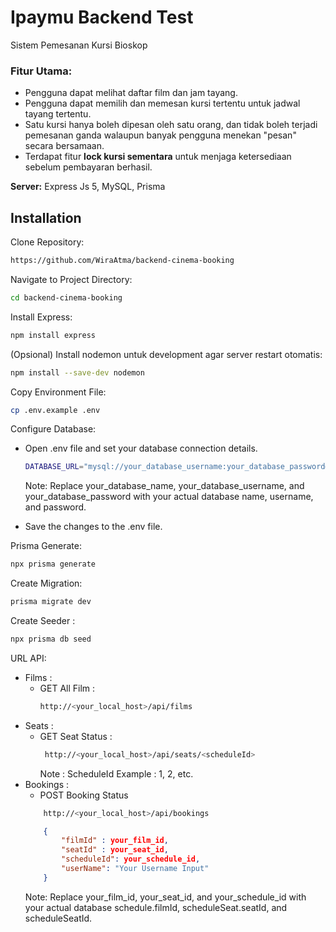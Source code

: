 # Ipaymu Backend Test

Sistem Pemesanan Kursi Bioskop

### Fitur Utama:
- Pengguna dapat melihat daftar film dan jam tayang.
- Pengguna dapat memilih dan memesan kursi tertentu untuk jadwal tayang tertentu.
- Satu kursi hanya boleh dipesan oleh satu orang, dan tidak boleh terjadi pemesanan ganda walaupun banyak pengguna menekan "pesan" secara bersamaan.
- Terdapat fitur **lock kursi sementara** untuk menjaga ketersediaan sebelum pembayaran berhasil.

**Server:** Express Js 5, MySQL, Prisma

## Installation

Clone Repository:

```bash
https://github.com/WiraAtma/backend-cinema-booking
```

Navigate to Project Directory:

```bash
cd backend-cinema-booking
```

Install Express:

```bash
npm install express
```

(Opsional) Install nodemon untuk development agar server restart otomatis:
```bash
npm install --save-dev nodemon
```

Copy Environment File:

```bash
cp .env.example .env
```

Configure Database:

-   Open .env file and set your database connection details.

    ```bash
    DATABASE_URL="mysql://your_database_username:your_database_password@localhost:5432/your_database_name?schema=public"
    ```

    Note: Replace your_database_name, your_database_username, and your_database_password with your actual database name, username, and password.

-   Save the changes to the .env file.

Prisma Generate:

```bash
npx prisma generate
```

Create Migration:

```bash
prisma migrate dev
```

Create Seeder :
```bash
npx prisma db seed
```

URL API:
- Films :
    - GET All Film :
        ```bash
        http://<your_local_host>/api/films
        ```
- Seats :
    - GET Seat Status :
       ```bash
        http://<your_local_host>/api/seats/<scheduleId>
        ``` 
        Note : ScheduleId Example : 1, 2, etc.
- Bookings :
    - POST Booking Status
    ```bash
        http://<your_local_host>/api/bookings
    ``` 
    ```json
        {
            "filmId" : your_film_id,
            "seatId" : your_seat_id,
            "scheduleId": your_schedule_id,
            "userName": "Your Username Input"
        }
    ```
    Note: Replace your_film_id, your_seat_id, and your_schedule_id with your actual database schedule.filmId, scheduleSeat.seatId, and scheduleSeatId.
    